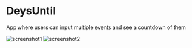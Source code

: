 # DeysUntil

App where users can input multiple events and see a countdown of them

![screenshot1](https://cloud.githubusercontent.com/assets/10405248/12497245/98b92b0e-c068-11e5-995a-52282f35d4cd.png)
![screenshot2](https://cloud.githubusercontent.com/assets/10405248/12497246/98c51f68-c068-11e5-96b3-62764b31049a.png)

